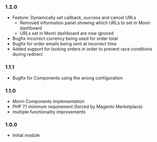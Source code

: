 ### 1.2.0
- Feature: Dynamically set callback, success and cancel URLs
  - Removed information panel showing which URLs to set in Monri dashboard
  - URLs set in Monri dashboard are now ignored
- Bugfix incorrect currency being used for order total
- Bugfix for order emails being sent at incorrect time
- Added support for locking orders in order to prevent race conditions during redirect

### 1.1.1
- Bugfix for Components using the wrong configuration

### 1.1.0
- Monri Components implementation
- PHP 7.1 minimum requirement (forced by Magento Marketplace)
- multiple functionality improvements

### 1.0.0 
- Initial module
